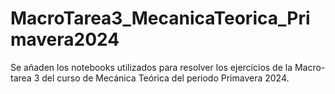 # MacroTarea3_MecanicaTeorica_Primavera2024
Se añaden los notebooks utilizados para resolver los ejercicios de la Macro-tarea 3 del curso de Mecánica Teórica del periodo Primavera 2024.
